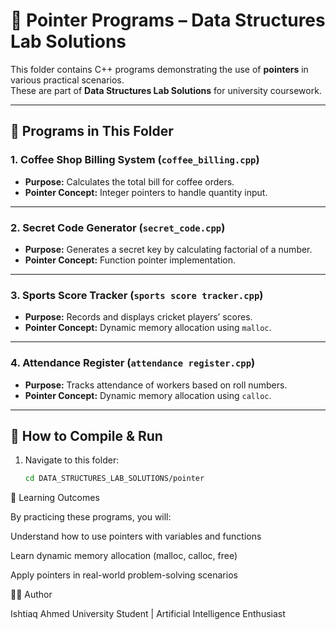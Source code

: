 # 📌 Pointer Programs – Data Structures Lab Solutions  

This folder contains C++ programs demonstrating the use of **pointers** in various practical scenarios.  
These are part of **Data Structures Lab Solutions** for university coursework.  

---

## 📂 Programs in This Folder  

### 1. Coffee Shop Billing System (`coffee_billing.cpp`)  
- **Purpose:** Calculates the total bill for coffee orders.  
- **Pointer Concept:** Integer pointers to handle quantity input.  

---

### 2. Secret Code Generator (`secret_code.cpp`)  
- **Purpose:** Generates a secret key by calculating factorial of a number.  
- **Pointer Concept:** Function pointer implementation.  

---

### 3. Sports Score Tracker (`sports score tracker.cpp`)  
- **Purpose:** Records and displays cricket players’ scores.  
- **Pointer Concept:** Dynamic memory allocation using `malloc`.  

---

### 4. Attendance Register (`attendance register.cpp`)  
- **Purpose:** Tracks attendance of workers based on roll numbers.  
- **Pointer Concept:** Dynamic memory allocation using `calloc`.  

---

## 🚀 How to Compile & Run  

1. Navigate to this folder:  
   ```bash
   cd DATA_STRUCTURES_LAB_SOLUTIONS/pointer

🎯 Learning Outcomes

By practicing these programs, you will:

Understand how to use pointers with variables and functions

Learn dynamic memory allocation (malloc, calloc, free)

Apply pointers in real-world problem-solving scenarios

👨‍💻 Author

Ishtiaq Ahmed
University Student | Artificial Intelligence Enthusiast
